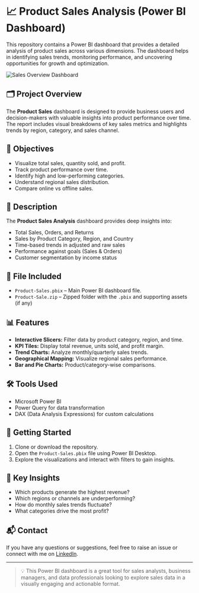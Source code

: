 # 📈 Product Sales Analysis (Power BI Dashboard)

This repository contains a Power BI dashboard that provides a detailed analysis of product sales across various dimensions. The dashboard helps in identifying sales trends, monitoring performance, and uncovering opportunities for growth and optimization.

![Sales Overview Dashboard](./1a354830-090c-4e23-ae56-0bf3e77b8013.png)

## 🗂️ Project Overview

The **Product Sales** dashboard is designed to provide business users and decision-makers with valuable insights into product performance over time. The report includes visual breakdowns of key sales metrics and highlights trends by region, category, and sales channel.

## 🎯 Objectives

- Visualize total sales, quantity sold, and profit.
- Track product performance over time.
- Identify high and low-performing categories.
- Understand regional sales distribution.
- Compare online vs offline sales.


## 🧾 Description

The **Product Sales Analysis** dashboard provides deep insights into:

- Total Sales, Orders, and Returns
- Sales by Product Category, Region, and Country
- Time-based trends in adjusted and raw sales
- Performance against goals (Sales & Orders)
- Customer segmentation by income status

## 📁 File Included

- `Product-Sales.pbix` – Main Power BI dashboard file.
- `Product-Sale.zip` – Zipped folder with the `.pbix` and supporting assets (if any)

## 📊 Features

- **Interactive Slicers:** Filter data by product category, region, and time.
- **KPI Tiles:** Display total revenue, units sold, and profit margin.
- **Trend Charts:** Analyze monthly/quarterly sales trends.
- **Geographical Mapping:** Visualize regional sales performance.
- **Bar and Pie Charts:** Product/category-wise comparisons.

## 🛠️ Tools Used

- Microsoft Power BI
- Power Query for data transformation
- DAX (Data Analysis Expressions) for custom calculations

## 🚀 Getting Started

1. Clone or download the repository.
2. Open the `Product-Sales.pbix` file using Power BI Desktop.
3. Explore the visualizations and interact with filters to gain insights.

## 🧠 Key Insights

- Which products generate the highest revenue?
- Which regions or channels are underperforming?
- How do monthly sales trends fluctuate?
- What categories drive the most profit?

## 📬 Contact

If you have any questions or suggestions, feel free to raise an issue or connect with me on [LinkedIn](https://www.linkedin.com/in/pradeep-gupta-2b70b4331/).

---

> 💡 This Power BI dashboard is a great tool for sales analysts, business managers, and data professionals looking to explore sales data in a visually engaging and actionable format.
